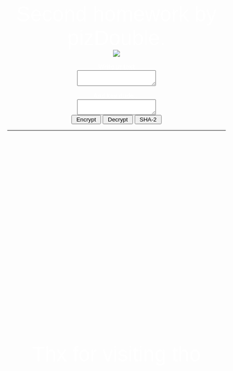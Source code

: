 <html>
<head>
	<style>
		body { background: url("http://gifsla.ru/images/animation/44.gif"); }
	</style>
	<title>Homework 2</title>
	<script>
    	function encrypt() {
  		var alpha = "ABCDEFGHIJKLMNOPQRSTUVWXYZ"
  		let instr = document.getElementById('in');
		let instrValue = instr.value.toUpperCase()
  		let key = document.getElementById('key');
		let keyValue = key.value.toUpperCase()
  		let out = '';
  		var str1;
  		var str2;
  		for (let i=0; i< instrValue.length; i++) {
    			str1 = alpha.indexOf(instrValue.charAt(i));
    			str2 = alpha.indexOf(keyValue.charAt(i));
    			if ((str1 + str2) > 25) {
				out+=alpha.charAt((str1 + str2) - 26);
				document.getElementById('out').innerHTML = out;
			} else{
				out+=alpha.charAt(str1 + str2);
			}
		}
        document.getElementById('out').innerHTML = out;
    	}
	function decrypt() {
		var alpha = "ABCDEFGHIJKLMNOPQRSTUVWXYZ"
  		let instr = document.getElementById('in');
		let instrValue = instr.value.toUpperCase()
  		let key = document.getElementById('key');
		let keyValue = key.value.toUpperCase()
  		let out = '';
  		var str1;
  		var str2;
  		for (let i=0; i< instrValue.length; i++) {
    			str1 = alpha.indexOf(instrValue.charAt(i));
    			str2 = alpha.indexOf(keyValue.charAt(i));
    			if ((str1 - str2) < 0) {
				out+=alpha.charAt((str1 - str2) + 26);
				document.getElementById('out').innerHTML = out;
			} else{
				out+=alpha.charAt(str1 - str2);
			}
		}
        document.getElementById('out').innerHTML = out;
	}
	function SHA512(str) {
		instr = document.getElementById('in')
		str += instr.value
  		function int64(msint_32, lsint_32) {
  		this.highOrder = msint_32;
  		this.lowOrder = lsint_32;
  		}

  		var H = [new int64(0x6a09e667, 0xf3bcc908), new int64(0xbb67ae85, 0x84caa73b),
  		new int64(0x3c6ef372, 0xfe94f82b), new int64(0xa54ff53a, 0x5f1d36f1),
  		new int64(0x510e527f, 0xade682d1), new int64(0x9b05688c, 0x2b3e6c1f),
  		new int64(0x1f83d9ab, 0xfb41bd6b), new int64(0x5be0cd19, 0x137e2179)];

  		var K = [new int64(0x428a2f98, 0xd728ae22), new int64(0x71374491, 0x23ef65cd),
  		new int64(0xb5c0fbcf, 0xec4d3b2f), new int64(0xe9b5dba5, 0x8189dbbc),
  		new int64(0x3956c25b, 0xf348b538), new int64(0x59f111f1, 0xb605d019),
  		new int64(0x923f82a4, 0xaf194f9b), new int64(0xab1c5ed5, 0xda6d8118),
  		new int64(0xd807aa98, 0xa3030242), new int64(0x12835b01, 0x45706fbe),
  		new int64(0x243185be, 0x4ee4b28c), new int64(0x550c7dc3, 0xd5ffb4e2),
  		new int64(0x72be5d74, 0xf27b896f), new int64(0x80deb1fe, 0x3b1696b1),
  		new int64(0x9bdc06a7, 0x25c71235), new int64(0xc19bf174, 0xcf692694),
  		new int64(0xe49b69c1, 0x9ef14ad2), new int64(0xefbe4786, 0x384f25e3),
  		new int64(0x0fc19dc6, 0x8b8cd5b5), new int64(0x240ca1cc, 0x77ac9c65),
  		new int64(0x2de92c6f, 0x592b0275), new int64(0x4a7484aa, 0x6ea6e483),
  		new int64(0x5cb0a9dc, 0xbd41fbd4), new int64(0x76f988da, 0x831153b5),
  		new int64(0x983e5152, 0xee66dfab), new int64(0xa831c66d, 0x2db43210),
  		new int64(0xb00327c8, 0x98fb213f), new int64(0xbf597fc7, 0xbeef0ee4),
  		new int64(0xc6e00bf3, 0x3da88fc2), new int64(0xd5a79147, 0x930aa725),
  		new int64(0x06ca6351, 0xe003826f), new int64(0x14292967, 0x0a0e6e70),
  		new int64(0x27b70a85, 0x46d22ffc), new int64(0x2e1b2138, 0x5c26c926),
  		new int64(0x4d2c6dfc, 0x5ac42aed), new int64(0x53380d13, 0x9d95b3df),
  		new int64(0x650a7354, 0x8baf63de), new int64(0x766a0abb, 0x3c77b2a8),
  		new int64(0x81c2c92e, 0x47edaee6), new int64(0x92722c85, 0x1482353b),
  		new int64(0xa2bfe8a1, 0x4cf10364), new int64(0xa81a664b, 0xbc423001),
  		new int64(0xc24b8b70, 0xd0f89791), new int64(0xc76c51a3, 0x0654be30),
  		new int64(0xd192e819, 0xd6ef5218), new int64(0xd6990624, 0x5565a910),
  		new int64(0xf40e3585, 0x5771202a), new int64(0x106aa070, 0x32bbd1b8),
  		new int64(0x19a4c116, 0xb8d2d0c8), new int64(0x1e376c08, 0x5141ab53),
  		new int64(0x2748774c, 0xdf8eeb99), new int64(0x34b0bcb5, 0xe19b48a8),
  		new int64(0x391c0cb3, 0xc5c95a63), new int64(0x4ed8aa4a, 0xe3418acb),
  		new int64(0x5b9cca4f, 0x7763e373), new int64(0x682e6ff3, 0xd6b2b8a3),
  		new int64(0x748f82ee, 0x5defb2fc), new int64(0x78a5636f, 0x43172f60),
  		new int64(0x84c87814, 0xa1f0ab72), new int64(0x8cc70208, 0x1a6439ec),
  		new int64(0x90befffa, 0x23631e28), new int64(0xa4506ceb, 0xde82bde9),
  		new int64(0xbef9a3f7, 0xb2c67915), new int64(0xc67178f2, 0xe372532b),
  		new int64(0xca273ece, 0xea26619c), new int64(0xd186b8c7, 0x21c0c207),
  		new int64(0xeada7dd6, 0xcde0eb1e), new int64(0xf57d4f7f, 0xee6ed178),
  		new int64(0x06f067aa, 0x72176fba), new int64(0x0a637dc5, 0xa2c898a6),
  		new int64(0x113f9804, 0xbef90dae), new int64(0x1b710b35, 0x131c471b),
  		new int64(0x28db77f5, 0x23047d84), new int64(0x32caab7b, 0x40c72493),
  		new int64(0x3c9ebe0a, 0x15c9bebc), new int64(0x431d67c4, 0x9c100d4c),
  		new int64(0x4cc5d4be, 0xcb3e42b6), new int64(0x597f299c, 0xfc657e2a),
  		new int64(0x5fcb6fab, 0x3ad6faec), new int64(0x6c44198c, 0x4a475817)];

  		var W = new Array(64);
  		var a, b, c, d, e, f, g, h, i, j;
  		var T1, T2;
  		var charsize = 8;

  		function utf8_encode(str) {
  			return unescape(encodeURIComponent(str));
  		}

  		function str2binb(str) {
  			var bin = [];
  			var mask = (1 << charsize) - 1;
  			var len = str.length * charsize;

  			for (var i = 0; i < len; i += charsize) {
  				bin[i >> 5] |= (str.charCodeAt(i / charsize) & mask) << (32 - charsize - (i % 32));
  			}

  		return bin;
  		}
		function binb2hex(binarray) {
  			var hex_tab = '0123456789abcdef';
  			var str = '';
  			var length = binarray.length * 4;
  			var srcByte;

  			for (var i = 0; i < length; i += 1) {
  			srcByte = binarray[i >> 2] >> ((3 - (i % 4)) * 8);
  			str += hex_tab.charAt((srcByte >> 4) & 0xF) + hex_tab.charAt(srcByte & 0xF);
  			}

  		return str;
  		}

  		function safe_add_2(x, y) {
  			var lsw, msw, lowOrder, highOrder;

  			lsw = (x.lowOrder & 0xFFFF) + (y.lowOrder & 0xFFFF);
  			msw = (x.lowOrder >>> 16) + (y.lowOrder >>> 16) + (lsw >>> 16);
  			lowOrder = ((msw & 0xFFFF) << 16) | (lsw & 0xFFFF);

  			lsw = (x.highOrder & 0xFFFF) + (y.highOrder & 0xFFFF) + (msw >>> 16);
  			msw = (x.highOrder >>> 16) + (y.highOrder >>> 16) + (lsw >>> 16);
  			highOrder = ((msw & 0xFFFF) << 16) | (lsw & 0xFFFF);

  		return new int64(highOrder, lowOrder);
  		}

  		function safe_add_4(a, b, c, d) {
  			var lsw, msw, lowOrder, highOrder;

  			lsw = (a.lowOrder & 0xFFFF) + (b.lowOrder & 0xFFFF) + (c.lowOrder & 0xFFFF) + (d.lowOrder & 0xFFFF);
  			msw = (a.lowOrder >>> 16) + (b.lowOrder >>> 16) + (c.lowOrder >>> 16) + (d.lowOrder >>> 16) + (lsw >>> 16);
  			lowOrder = ((msw & 0xFFFF) << 16) | (lsw & 0xFFFF);

  			lsw = (a.highOrder & 0xFFFF) + (b.highOrder & 0xFFFF) + (c.highOrder & 0xFFFF) + (d.highOrder & 0xFFFF) + (msw >>> 16);
  			msw = (a.highOrder >>> 16) + (b.highOrder >>> 16) + (c.highOrder >>> 16) + (d.highOrder >>> 16) + (lsw >>> 16);
  			highOrder = ((msw & 0xFFFF) << 16) | (lsw & 0xFFFF);

  		return new int64(highOrder, lowOrder);
  		}

  		function safe_add_5(a, b, c, d, e) {
  			var lsw, msw, lowOrder, highOrder;

  			lsw = (a.lowOrder & 0xFFFF) + (b.lowOrder & 0xFFFF) + (c.lowOrder & 0xFFFF) + (d.lowOrder & 0xFFFF) + (e.lowOrder & 0xFFFF);
  			msw = (a.lowOrder >>> 16) + (b.lowOrder >>> 16) + (c.lowOrder >>> 16) + (d.lowOrder >>> 16) + (e.lowOrder >>> 16) + (lsw >>> 16);
  			lowOrder = ((msw & 0xFFFF) << 16) | (lsw & 0xFFFF);

  			lsw = (a.highOrder & 0xFFFF) + (b.highOrder & 0xFFFF) + (c.highOrder & 0xFFFF) + (d.highOrder & 0xFFFF) + (e.highOrder & 0xFFFF) + (msw >>> 16);
  			msw = (a.highOrder >>> 16) + (b.highOrder >>> 16) + (c.highOrder >>> 16) + (d.highOrder >>> 16) + (e.highOrder >>> 16) + (lsw >>> 16);
  			highOrder = ((msw & 0xFFFF) << 16) | (lsw & 0xFFFF);

  		return new int64(highOrder, lowOrder);
  		}

  		function maj(x, y, z) {
  		return new int64(
  		(x.highOrder & y.highOrder) ^ (x.highOrder & z.highOrder) ^ (y.highOrder & z.highOrder),
  		(x.lowOrder & y.lowOrder) ^ (x.lowOrder & z.lowOrder) ^ (y.lowOrder & z.lowOrder)
  		);
  		}

  		function ch(x, y, z) {
  		return new int64(
  		(x.highOrder & y.highOrder) ^ (~x.highOrder & z.highOrder),
  		(x.lowOrder & y.lowOrder) ^ (~x.lowOrder & z.lowOrder)
  		);
  		}

  		function rotr(x, n) {
  			if (n <= 32) {
  				return new int64(
  				(x.highOrder >>> n) | (x.lowOrder << (32 - n)),
  				(x.lowOrder >>> n) | (x.highOrder << (32 - n))
  				);
  				} else {
  					return new int64(
  					(x.lowOrder >>> n) | (x.highOrder << (32 - n)),
  					(x.highOrder >>> n) | (x.lowOrder << (32 - n))
  					);
  				}
  		}

  		function sigma0(x) {
  			var rotr28 = rotr(x, 28);
  			var rotr34 = rotr(x, 34);
  			var rotr39 = rotr(x, 39);

  			return new int64(
  			rotr28.highOrder ^ rotr34.highOrder ^ rotr39.highOrder,
  			rotr28.lowOrder ^ rotr34.lowOrder ^ rotr39.lowOrder
  			);
  		}

  		function sigma1(x) {
  			var rotr14 = rotr(x, 14);
  			var rotr18 = rotr(x, 18);
  			var rotr41 = rotr(x, 41);

  			return new int64(
  			rotr14.highOrder ^ rotr18.highOrder ^ rotr41.highOrder,
  			rotr14.lowOrder ^ rotr18.lowOrder ^ rotr41.lowOrder
  			);
  		}

  		function gamma0(x) {
  			var rotr1 = rotr(x, 1), rotr8 = rotr(x, 8), shr7 = shr(x, 7);

  			return new int64(
  			rotr1.highOrder ^ rotr8.highOrder ^ shr7.highOrder,
  			rotr1.lowOrder ^ rotr8.lowOrder ^ shr7.lowOrder
  			);
  		}

  		function gamma1(x) {
  			var rotr19 = rotr(x, 19);
  			var rotr61 = rotr(x, 61);
  			var shr6 = shr(x, 6);

  			return new int64(
  			rotr19.highOrder ^ rotr61.highOrder ^ shr6.highOrder,
  			rotr19.lowOrder ^ rotr61.lowOrder ^ shr6.lowOrder
  			);
  		}

  		function shr(x, n) {
  			if (n <= 32) {
  				return new int64(
  				x.highOrder >>> n,
  				x.lowOrder >>> n | (x.highOrder << (32 - n))
  				);
  			} else {
  				return new int64(
  				0,
  				x.highOrder << (32 - n)
  				);
  			}
  		}

  		str = utf8_encode(str);
  		strlen = str.length*charsize;
  		str = str2binb(str);

  		str[strlen >> 5] |= 0x80 << (24 - strlen % 32);
  		str[(((strlen + 128) >> 10) << 5) + 31] = strlen;

  		for (var i = 0; i < str.length; i += 32) {
  			a = H[0];
  			b = H[1];
  			c = H[2];
  			d = H[3];
  			e = H[4];
  			f = H[5];
  			g = H[6];
  			h = H[7];

  			for (var j = 0; j < 80; j++) {
  				if (j < 16) {
  					W[j] = new int64(str[j*2 + i], str[j*2 + i + 1]);
  				} else {
  					W[j] = safe_add_4(gamma1(W[j - 2]), W[j - 7], gamma0(W[j - 15]), W[j - 16]);
  				}
  				T1 = safe_add_5(h, sigma1(e), ch(e, f, g), K[j], W[j]);
  				T2 = safe_add_2(sigma0(a), maj(a, b, c));
  				h = g;
  				g = f;
  				f = e;
  				e = safe_add_2(d, T1);
  				d = c;
  				c = b;
  				b = a;
  				a = safe_add_2(T1, T2);
  			}
  			H[0] = safe_add_2(a, H[0]);
  			H[1] = safe_add_2(b, H[1]);
  			H[2] = safe_add_2(c, H[2]);
  			H[3] = safe_add_2(d, H[3]);
  			H[4] = safe_add_2(e, H[4]);
  			H[5] = safe_add_2(f, H[5]);
  			H[6] = safe_add_2(g, H[6]);
  			H[7] = safe_add_2(h, H[7]);
  		}
	
  		var binarray = [];
  		for (var i = 0; i < H.length; i++) {
  			binarray.push(H[i].highOrder);
  			binarray.push(H[i].lowOrder);
  		}
  		document.getElementById('out').innerHTML = binb2hex(binarray);
}  
  </script>
</head>
<body>
	<div style="text-align: center;">
	<p><font size="20" color="white" face="Arial">Second homework by pizDouble.</font><br>
	<img src="https://media.tenor.com/images/6f5f8d2d904f94b058c58ea7a58a948f/tenor.gif" >
	<p style="color:white"><b>Write ur text</b><br>
	<textarea id="in"></textarea><br>
  	<p style="color:white"><b>And key dude...</b><br>
  	<textarea id="key"></textarea><br>
  	<input type="button" onclick="encrypt()" value=" Encrypt ">
	<input type="button" onclick="decrypt()" value=" Decrypt ">
	<input type="button" onclick="SHA512('')" value=" SHA-2 ">
	<p style="color:white" id="out"></p>
	<hr>
	<br>
	<br>
	<br>
	<br>
	<br>
	<br>
	<br>
	<br>
	<br>
	<br>
	<br>
	<br>
	<br>
	<br>
	<br>
	<br>
	<br>
	<br>
	<br>
	<br>
	<br>
	<br>
	<br>
	<br>
	<br>
	<br>
	<br>
	<p><font size="20" color="white" face="Arial">Thx for visiting tho</font>
	</div>
</body>
</html>
